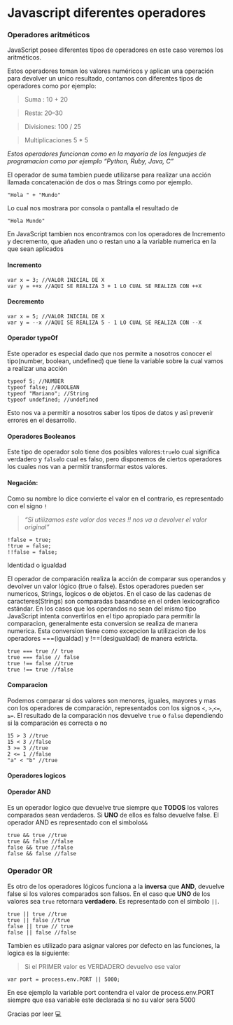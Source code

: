 # Javascript diferentes operadores

### Operadores aritméticos

JavaScript posee diferentes tipos de operadores en este caso veremos los aritméticos.

Estos operadores toman los valores numéricos y aplican una operación para devolver un unico resultado, contamos con diferentes tipos de operadores como por ejemplo:

> Suma : 10 + 20

> Resta: 20–30

> Divisiones: 100 / 25

> Multiplicaciones 5 * 5

*Estos operadores funcionan como en la mayoria de los lenguajes de programacion como por ejemplo “Python, Ruby, Java, C”*

El operador de suma tambien puede utilizarse para realizar una acción llamada concatenación de dos o mas Strings como por ejemplo.

`"Hola " + "Mundo"`

Lo cual nos mostrara por consola o pantalla el resultado de

`"Hola Mundo"`

En JavaScript tambien nos encontramos con los operadores de Incremento y decremento, que añaden uno o restan uno a la variable numerica en la que sean aplicados

#### Incremento

```
var x = 3; //VALOR INICIAL DE X
var y = ++x //AQUI SE REALIZA 3 + 1 LO CUAL SE REALIZA CON ++X
```

#### Decremento

```
var x = 5; //VALOR INICIAL DE X
var y = --x //AQUI SE REALIZA 5 - 1 LO CUAL SE REALIZA CON --X
```

#### Operador typeOf

Este operador es especial dado que nos permite a nosotros conocer el tipo(number, boolean, undefined) que tiene la variable sobre la cual vamos a realizar una acción

```
typeof 5; //NUMBER
typeof false; //BOOLEAN
typeof "Mariano"; //String
typeof undefined; //undefined
```

Esto nos va a permitir a nosotros saber los tipos de datos y asì prevenir errores en el desarrollo.

#### Operadores Booleanos

Este tipo de operador solo tiene dos posibles valores:`true`lo cual significa verdadero y `false`lo cual es falso, pero disponemos de ciertos operadores los cuales nos van a permitir transformar estos valores.

#### Negación:

Como su nombre lo dice convierte el valor en el contrario, es representado con el signo `!`

> *“Si utilizamos este valor dos veces !! nos va a devolver el valor original”*

```
!false = true;
!true = false;
!!false = false;
```

Identidad o igualdad

El operador de comparación realiza la acción de comparar sus operandos y devolver un valor lógico (true o false). Estos operadores pueden ser numericos, Strings, logicos o de objetos. En el caso de las cadenas de caracteres(Strings) son comparadas basandose en el orden lexicografico estándar. En los casos que los operandos no sean del mismo tipo JavaScript intenta convertirlos en el tipo apropiado para permitir la comparacion, generalmente esta conversion se realiza de manera numerica. Esta conversion tiene como excepcion la utilizacion de los operadores ===(igualdad) y !==(desigualdad) de manera estricta.

```
true === true // true
true === false // false
true !== false //true
true !== true //false
```

#### Comparacion

Podemos comparar si dos valores son menores, iguales, mayores y mas con los operadores de comparación, representados con los signos `<`, `>`,`<=`, `≥=`. El resultado de la comparación nos devuelve `true` o `false` dependiendo si la comparación es correcta o no

```
15 > 3 //true
15 < 3 //false
3 >= 3 //true
2 <= 1 //false
"a" < "b" //true
```

#### Operadores logicos

#### Operador AND

Es un operador logico que devuelve true siempre que **TODOS** los valores comparados sean verdaderos. Si **UNO** de ellos es falso devuelve false. El operador AND es representado con el simbolo`&&`

```
true && true //true
true && false //false
false && true //false
false && false //false
```

### Operador OR

Es otro de los operadores lógicos funciona a la **inversa** que **AND**, devuelve false si los valores comparados son falsos. En el caso que **UNO** de los valores sea `true` retornara **verdadero**. Es representado con el simbolo `||`.

```
true || true //true
true || false //true
false || true // true
false || false //false
```

Tambien es utilizado para asignar valores por defecto en las funciones, la logica es la siguiente:

> Si el PRIMER valor es VERDADERO devuelvo ese valor

```
var port = process.env.PORT || 5000;
```

En ese ejemplo la variable port contendra el valor de process.env.PORT siempre que esa variable este declarada si no su valor sera 5000

Gracias por leer 💻